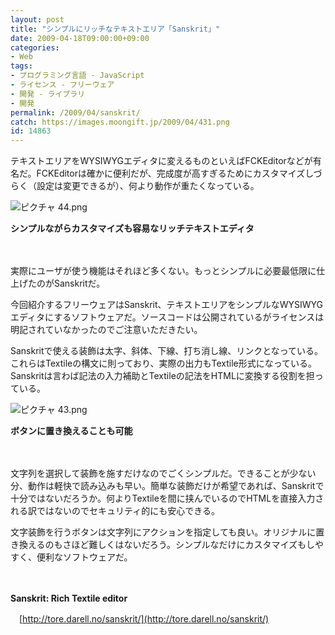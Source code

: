 ```yaml
---
layout: post
title: "シンプルにリッチなテキストエリア「Sanskrit」"
date: 2009-04-18T09:00:00+09:00
categories:
- Web
tags: 
- プログラミング言語 - JavaScript
- ライセンス - フリーウェア
- 開発 - ライブラリ
- 開発
permalink: /2009/04/sanskrit/
catch: https://images.moongift.jp/2009/04/431.png
id: 14863
---
```

テキストエリアをWYSIWYGエディタに変えるものといえばFCKEditorなどが有名だ。FCKEditorは確かに便利だが、完成度が高すぎるためにカスタマイズしづらく（設定は変更できるが）、何より動作が重たくなっている。

  

![ピクチャ 44.png](https://images.moongift.jp/2009/04/44.png)  
  
**シンプルながらカスタマイズも容易なリッチテキストエディタ**

  

　

  

実際にユーザが使う機能はそれほど多くない。もっとシンプルに必要最低限に仕上げたのがSanskritだ。

  

今回紹介するフリーウェアはSanskrit、テキストエリアをシンプルなWYSIWYGエディタにするソフトウェアだ。ソースコードは公開されているがライセンスは明記されていなかったのでご注意いただきたい。

  
<!--more-->

Sanskritで使える装飾は太字、斜体、下線、打ち消し線、リンクとなっている。これらはTextileの構文に則っており、実際の出力もTextile形式になっている。Sanskritは言わば記法の入力補助とTextileの記法をHTMLに変換する役割を担っている。

  

![ピクチャ 43.png](https://images.moongift.jp/2009/04/431.png)  
  
**ボタンに置き換えることも可能**

  

　

  

文字列を選択して装飾を施すだけなのでごくシンプルだ。できることが少ない分、動作は軽快で読み込みも早い。簡単な装飾だけが希望であれば、Sanskritで十分ではないだろうか。何よりTextileを間に挟んでいるのでHTMLを直接入力される訳ではないのでセキュリティ的にも安心できる。

  

文字装飾を行うボタンは文字列にアクションを指定しても良い。オリジナルに置き換えるのもさほど難しくはないだろう。シンプルなだけにカスタマイズもしやすく、便利なソフトウェアだ。

  

　

  

**Sanskrit: Rich Textile editor**  
  
　[http://tore.darell.no/sanskrit/](http://tore.darell.no/sanskrit/)

  
